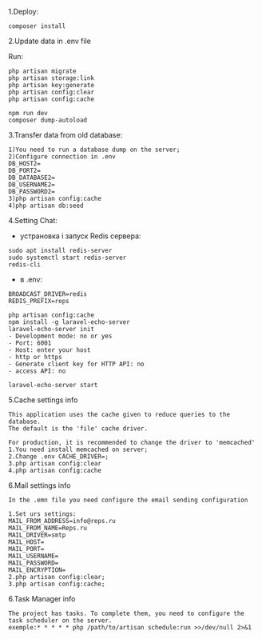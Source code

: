 1.Deploy:

```$xslt
composer install
```
2.Update data in .env file

Run:
```
php artisan migrate
php artisan storage:link
php artisan key:generate
php artisan config:clear
php artisan config:cache

npm run dev
composer dump-autoload
```

3.Transfer data from old database:
```
1)You need to run a database dump on the server;
2)Configure connection in .env
DB_HOST2=
DB_PORT2=
DB_DATABASE2=
DB_USERNAME2=
DB_PASSWORD2=
3)php artisan config:cache
4)php artisan db:seed
```

4.Setting Chat:
- устрановка і запуск Redis сервера:
```
sudo apt install redis-server
sudo systemctl start redis-server
redis-cli
```
- в .env: 
```
BROADCAST_DRIVER=redis
REDIS_PREFIX=reps
```
```
php artisan config:cache
npm install -g laravel-echo-server
laravel-echo-server init
- Development mode: no or yes
- Port: 6001
- Host: enter your host
- http or https
- Generate client key for HTTP API: no
- access API: no

laravel-echo-server start
```
5.Cache settings info
```
This application uses the cache given to reduce queries to the database.
The default is the 'file' cache driver.
```
```
For production, it is recommended to change the driver to 'memcached'
1.You need install memcached on server;
2.Change .env CACHE_DRIVER=;
3.php artisan config:clear
4.php artisan config:cache
```
6.Mail settings info
```
In the .emn file you need configure the email sending configuration
```
```
1.Set urs settings:
MAIL_FROM_ADDRESS=info@reps.ru
MAIL_FROM_NAME=Reps.ru
MAIL_DRIVER=smtp
MAIL_HOST=
MAIL_PORT=
MAIL_USERNAME=
MAIL_PASSWORD=
MAIL_ENCRYPTION=
2.php artisan config:clear;
3.php artisan config:cache;
```

6.Task Manager info
```
The project has tasks. To complete them, you need to configure the task scheduler on the server.
exemple:* * * * * php /path/to/artisan schedule:run >>/dev/null 2>&1
```